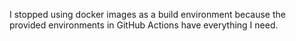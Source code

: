 I stopped using docker images as a build environment because the provided environments in GitHub Actions have everything I need.
